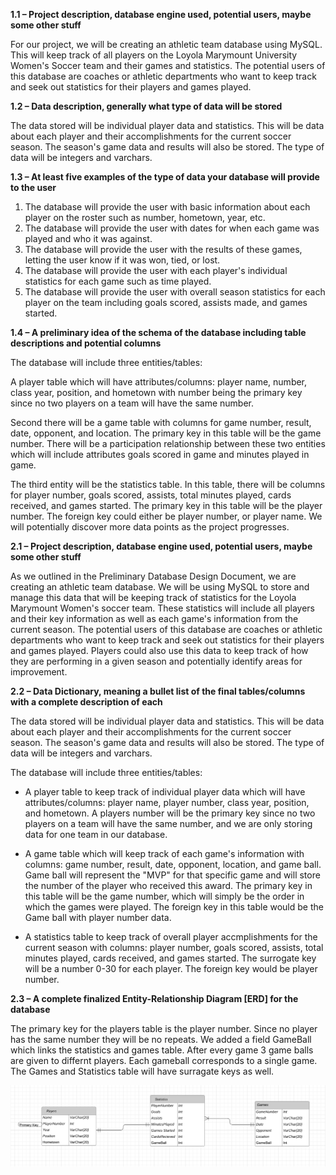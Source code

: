 **1.1 – Project description, database engine used, potential users, maybe some other stuff**

For our project, we will be creating an athletic team database using MySQL. This will keep track of all players on the Loyola Marymount University Women's Soccer team and their games and statistics. The potential users of this database are coaches or athletic departments who want to keep track and seek out statistics for their players and games played. 

**1.2 – Data description, generally what type of data will be stored**

The data stored will be individual player data and statistics. This will be data about each player and their accomplishments for the current soccer season. The season's game data and results will also be stored. The type of data will be integers and varchars. 

**1.3 – At least five examples of the type of data your database will provide to the user**

1) The database will provide the user with basic information about each player on the roster such as number, hometown, year, etc. 
2) The database will provide the user with dates for when each game was played and who it was against. 
3) The database will provide the user with the results of these games, letting the user know if it was won, tied, or lost. 
4) The database will provide the user with each player's individual statistics for each game such as time played. 
5) The database will provide the user with overall season statistics for each player on the team including goals scored, assists made, and games started. 

**1.4 – A preliminary idea of the schema of the database including table descriptions and potential columns**

The database will include three entities/tables: 


A player table which will have attributes/columns: player name, number, class year, position, and hometown with number being the primary key since no two players on a team will have the same number.


Second there will be a game table with columns for game number, result, date, opponent, and location. The primary key in this table will be the game number. There will be a participation relationship between these two entities which will include attributes goals scored in game and minutes played in game. 


The third entity will be the statistics table. In this table, there will be columns for player number, goals scored, assists, total minutes played, cards received, and games started. The primary key in this table will be the player number. The foreign key could either be player number, or player name.
We will potentially discover more data points as the project progresses. 

**2.1 – Project description, database engine used, potential users, maybe some other stuff**

As we outlined in the Preliminary Database Design Document, we are creating an athletic team database. We will be using MySQL to store and manage this data that will be keeping track of statistics for the Loyola Marymount Women's soccer team. These statistics will include all players and their key information as well as each game's information from the current season. The potential users of this database are coaches or athletic departments who want to keep track and seek out statistics for their players and games played. Players could also use this data to keep track of how they are performing in a given season and potentially identify areas for improvement.  

**2.2 – Data Dictionary, meaning a bullet list of the final tables/columns with a complete description of each**

The data stored will be individual player data and statistics. This will be data about each player and their accomplishments for the current soccer season. The season's game data and results will also be stored. The type of data will be integers and varchars. 


The database will include three entities/tables: 

- A player table to keep track of individual player data which will have attributes/columns: player name, player number, class year, position, and hometown. A players number will be the primary key since no two players on a team will have the same number, and we are only storing data for one team in our database.

- A game table which will keep track of each game's information with columns: game number, result, date, opponent, location, and game ball. Game ball will represent the "MVP" for that specific game and will store the number of the player who received this award. The primary key in this table will be the game number, which will simply be the order in which the games were played. The foreign key in this table would be the Game ball with player number data. 

- A statistics table to keep track of overall player accmplishments for the current season with columns: player number, goals scored, assists, total minutes played, cards received, and games started. The surrogate key will be a number 0-30 for each player. The foreign key would be player number.

**2.3 – A complete finalized Entity-Relationship Diagram [ERD] for the database**

The primary key for the players table is the player number. Since no player has the same number they will be no repeats. We added a field GameBall which links the statistics and games table. After every game 3 game balls are given to differnt players. Each gameball corresponds to a single game. The Games and Statistics table will have surragate keys as well.

![](https://github.com/liamnamba/CMSI486/blob/master/Project/erdv2.png)
 


